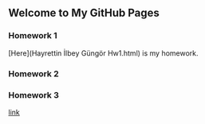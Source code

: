 ## Welcome to My GitHub Pages



### Homework 1
[Here](Hayrettin İlbey Güngör Hw1.html) is my homework.
### Homework 2
### Homework 3
[link](https://moodle.boun.edu.tr/login/login.php)
